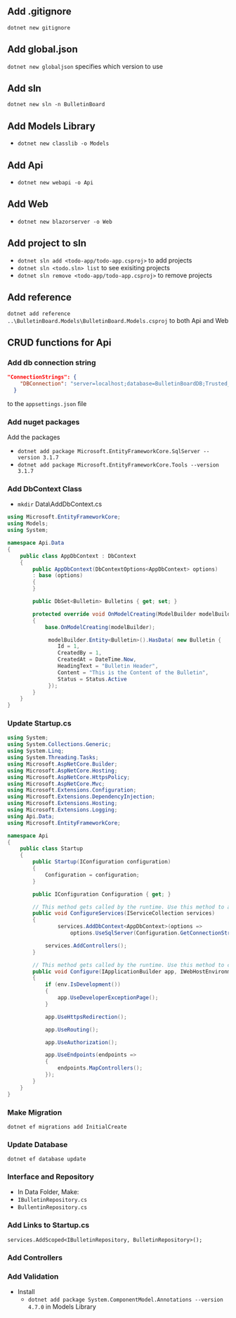 ## Add .gitignore
`dotnet new gitignore`

## Add global.json
`dotnet new globaljson`
specifies which version to use

## Add sln
`dotnet new sln -n BulletinBoard`

## Add Models Library
-  `dotnet new classlib -o Models`

## Add Api
- `dotnet new webapi -o Api`

## Add Web
- `dotnet new blazorserver -o Web`

## Add project to sln
- `dotnet sln add <todo-app/todo-app.csproj>` to add projects
- `dotnet sln <todo.sln> list` to see exisiting projects
- `dotnet sln remove <todo-app/todo-app.csproj>` to remove projects

## Add reference
`dotnet add reference ..\BulletinBoard.Models\BulletinBoard.Models.csproj` to both Api and Web


## CRUD functions for Api

### Add db connection string
```json
"ConnectionStrings": {
    "DBConnection": "server=localhost;database=BulletinBoardDB;Trusted_Connection=true;User=staff;Password=password"
  }
```
to the `appsettings.json` file

### Add nuget packages

Add the packages
- `dotnet add package Microsoft.EntityFrameworkCore.SqlServer --version 3.1.7`     
- `dotnet add package Microsoft.EntityFrameworkCore.Tools --version 3.1.7`

### Add DbContext Class
-  `mkdir` Data\AddDbContext.cs

```cs
using Microsoft.EntityFrameworkCore;
using Models;
using System;

namespace Api.Data
{
    public class AppDbContext : DbContext
    {
        public AppDbContext(DbContextOptions<AppDbContext> options)
        : base (options)
        {
        }

        public DbSet<Bulletin> Bulletins { get; set; }

        protected override void OnModelCreating(ModelBuilder modelBuilder)
        {
            base.OnModelCreating(modelBuilder);

             modelBuilder.Entity<Bulletin>().HasData( new Bulletin {  
                Id = 1,
                CreatedBy = 1,
                CreatedAt = DateTime.Now,
                HeadingText = "Bulletin Header",
                Content = "This is the Content of the Bulletin",
                Status = Status.Active
             });
        }
    }
}
```

### Update Startup.cs
```cs
using System;
using System.Collections.Generic;
using System.Linq;
using System.Threading.Tasks;
using Microsoft.AspNetCore.Builder;
using Microsoft.AspNetCore.Hosting;
using Microsoft.AspNetCore.HttpsPolicy;
using Microsoft.AspNetCore.Mvc;
using Microsoft.Extensions.Configuration;
using Microsoft.Extensions.DependencyInjection;
using Microsoft.Extensions.Hosting;
using Microsoft.Extensions.Logging;
using Api.Data;
using Microsoft.EntityFrameworkCore;

namespace Api
{
    public class Startup
    {
        public Startup(IConfiguration configuration)
        {
            Configuration = configuration;
        }

        public IConfiguration Configuration { get; }

        // This method gets called by the runtime. Use this method to add services to the container.
        public void ConfigureServices(IServiceCollection services)
        {
                services.AddDbContext<AppDbContext>(options =>
                    options.UseSqlServer(Configuration.GetConnectionString("DBConnection")));

            services.AddControllers();
        }

        // This method gets called by the runtime. Use this method to configure the HTTP request pipeline.
        public void Configure(IApplicationBuilder app, IWebHostEnvironment env)
        {
            if (env.IsDevelopment())
            {
                app.UseDeveloperExceptionPage();
            }

            app.UseHttpsRedirection();

            app.UseRouting();

            app.UseAuthorization();

            app.UseEndpoints(endpoints =>
            {
                endpoints.MapControllers();
            });
        }
    }
}

```
### Make Migration
`dotnet ef migrations add InitialCreate`

### Update Database
`dotnet ef database update`

### Interface and Repository
 - In Data Folder, Make:
  - `IBulletinRepository.cs`
  - `BullentinRepository.cs`

### Add Links to Startup.cs
`services.AddScoped<IBulletinRepository, BulletinRepository>();` 

### Add Controllers


### Add Validation
- Install
    - `dotnet add package System.ComponentModel.Annotations --version 4.7.0` in Models Library

###


